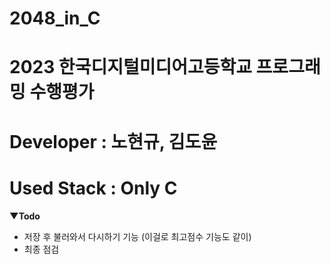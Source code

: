 # 2048_in_C
# 2023 한국디지털미디어고등학교 프로그래밍 수행평가
# Developer : 노현규, 김도윤
# Used Stack : Only C

**▼Todo**
- 저장 후 불러와서 다시하기 기능 (이걸로 최고점수 기능도 같이)
- 최종 점검
